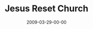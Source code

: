 ---
layout: message
category: message
series: "Reset"
title: "Jesus Reset Church"
date: 2009-03-29-00-00
message_id: 554
audio: "http://s3.amazonaws.com/crossroads-media/message/audio/Reset6.mp3"
audio-duration: "40:16"
program: "http://s3.amazonaws.com/crossroads-media/documents/0328_29Program.pdf"
description: "Jesus is alive and active today through his Body - the Church. "
video: "http://s3.amazonaws.com/crossroads-media/message/video/Reset6.mp4"
video-duration: "40:15"
video-image: "http://s3.amazonaws.com/crossroads-media/images/Reset6-still.jpg"
explicit: false
---
